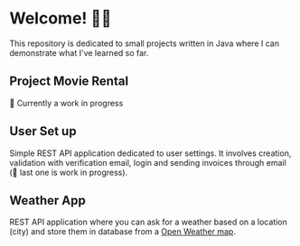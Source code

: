 # Welcome! 👋🏻
This repository is dedicated to small projects written in Java where I can demonstrate what I've learned so far.

## Project Movie Rental
🚧 Currently a work in progress


## User Set up
Simple REST API application dedicated to user settings. It involves creation, validation with verification email, login and sending invoices through email (🚧 last one is work in progress). 


## Weather App
REST API application where you can ask for a weather based on a location (city) and store them in database from a [Open Weather map](https://api.openweathermap.org/).

